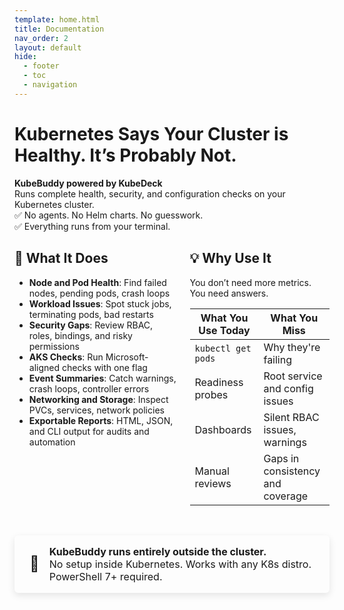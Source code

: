 ```yaml
---
template: home.html
title: Documentation
nav_order: 2
layout: default
hide:
  - footer
  - toc
  - navigation
---
```



# Kubernetes Says Your Cluster is Healthy. It’s Probably Not.

<div class="hero">
  <strong>KubeBuddy powered by KubeDeck</strong><br>
  Runs complete health, security, and configuration checks on your Kubernetes cluster.<br>
  ✅ No agents. No Helm charts. No guesswork.<br>
  ✅ Everything runs from your terminal.
</div>

<div class="columns">

<div class="column">

<h2>🚀 What It Does</h2>

<ul>
  <li><strong>Node and Pod Health</strong>: Find failed nodes, pending pods, crash loops</li>
  <li><strong>Workload Issues</strong>: Spot stuck jobs, terminating pods, bad restarts</li>
  <li><strong>Security Gaps</strong>: Review RBAC, roles, bindings, and risky permissions</li>
  <li><strong>AKS Checks</strong>: Run Microsoft-aligned checks with one flag</li>
  <li><strong>Event Summaries</strong>: Catch warnings, crash loops, controller errors</li>
  <li><strong>Networking and Storage</strong>: Inspect PVCs, services, network policies</li>
  <li><strong>Exportable Reports</strong>: HTML, JSON, and CLI output for audits and automation</li>
</ul>

</div>

<div class="column">

<h2>💡 Why Use It</h2>

<p>You don’t need more metrics. You need answers.</p>

<table class="landing-table">
  <thead>
    <tr>
      <th>What You Use Today</th>
      <th>What You Miss</th>
    </tr>
  </thead>
  <tbody>
    <tr>
      <td><code>kubectl get pods</code></td>
      <td>Why they're failing</td>
    </tr>
    <tr>
      <td>Readiness probes</td>
      <td>Root service and config issues</td>
    </tr>
    <tr>
      <td>Dashboards</td>
      <td>Silent RBAC issues, warnings</td>
    </tr>
    <tr>
      <td>Manual reviews</td>
      <td>Gaps in consistency and coverage</td>
    </tr>
  </tbody>
</table>

</div>

</div>

<div style="display: flex; align-items: center; gap: 1rem; background: var(--md-default-bg-color); border-left: 6px solid var(--md-primary-fg-color); padding: 1rem 1.5rem; border-radius: 6px; margin: 2rem 0; font-size: 1rem; color: var(--md-default-fg-color); box-shadow: 0 4px 12px rgba(0, 0, 0, 0.1);">
  <span style="font-size: 1.5rem;">🧭</span>
  <div>
    <strong>KubeBuddy runs entirely outside the cluster.</strong><br>
    No setup inside Kubernetes. Works with any K8s distro. PowerShell 7+ required.
  </div>
</div>